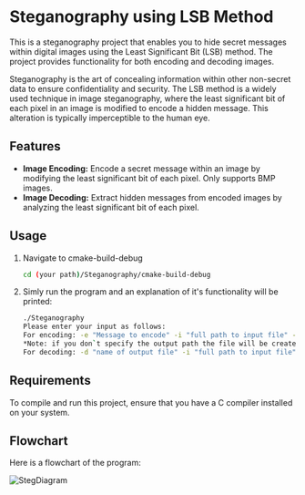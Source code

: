 # Steganography using LSB Method

This is a steganography project that enables you to hide secret messages within digital images using the Least Significant Bit (LSB) method. The project provides functionality for both encoding and decoding images.

Steganography is the art of concealing information within other non-secret data to ensure confidentiality and security. The LSB method is a widely used technique in image steganography, where the least significant bit of each pixel in an image is modified to encode a hidden message. This alteration is typically imperceptible to the human eye.

## Features

- **Image Encoding:** Encode a secret message within an image by modifying the least significant bit of each pixel. Only supports BMP images.
- **Image Decoding:** Extract hidden messages from encoded images by analyzing the least significant bit of each pixel.

## Usage

1. Navigate to cmake-build-debug

   ```bash
   cd (your path)/Steganography/cmake-build-debug
2. Simly run the program and an explanation of it's functionality will be printed:

    ```bash
   ./Steganography
   Please enter your input as follows:
   For encoding: -e "Message to encode" -i "full path to input file" -o "full path to where the output file will be stored"
   *Note: if you don`t specify the output path the file will be created in your current directory
   For decoding: -d "name of output file" -i "full path to input file"

## Requirements
To compile and run this project, ensure that you have a C compiler installed on your system.

## Flowchart
Here is a flowchart of the program:

![StegDiagram](/uploads/4cb9863e6883daad1c3110793528e3b9/StegDiagram.png)
